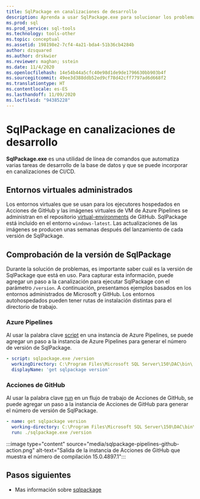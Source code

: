 ```yaml
---
title: SqlPackage en canalizaciones de desarrollo
description: Aprenda a usar SqlPackage.exe para solucionar los problemas de las canalizaciones de desarrollo de la base de datos mediante la comprobación del número de la compilación instalada.
ms.prod: sql
ms.prod_service: sql-tools
ms.technology: tools-other
ms.topic: conceptual
ms.assetid: 198198e2-7cf4-4a21-bda4-51b36cb4284b
author: dzsquared
ms.author: drskwier
ms.reviewer: maghan; sstein
ms.date: 11/4/2020
ms.openlocfilehash: 14e54b44a5cfc40e98d1de9de1796630bb903b4f
ms.sourcegitcommit: 49ee3d388ddb52ed9cf78d42cff7797ad6d668f2
ms.translationtype: HT
ms.contentlocale: es-ES
ms.lasthandoff: 11/09/2020
ms.locfileid: "94385228"
---
```

# <a name="sqlpackage-in-development-pipelines"></a>SqlPackage en canalizaciones de desarrollo

**SqlPackage.exe** es una utilidad de línea de comandos que automatiza varias tareas de desarrollo de la base de datos y que se puede incorporar en canalizaciones de CI/CD.

## <a name="managed-virtual-environments"></a>Entornos virtuales administrados

Los entornos virtuales que se usan para los ejecutores hospedados en Acciones de GitHub y las imágenes virtuales de VM de Azure Pipelines se administran en el repositorio [virtual-environments](https://github.com/actions/virtual-environments) de GitHub.  SqlPackage está incluido en el entorno `windows-latest`. Las actualizaciones de las imágenes se producen unas semanas después del lanzamiento de cada versión de SqlPackage.

## <a name="checking-the-sqlpackage-version"></a>Comprobación de la versión de SqlPackage

Durante la solución de problemas, es importante saber cuál es la versión de SqlPackage que está en uso.  Para capturar esta información, puede agregar un paso a la canalización para ejecutar SqlPackage con el parámetro `/version`.  A continuación, presentamos ejemplos basados en los entornos administrados de Microsoft y GitHub. Los entornos autohospedados pueden tener rutas de instalación distintas para el directorio de trabajo.

### <a name="azure-pipelines"></a>Azure Pipelines

Al usar la palabra clave [script](https://docs.microsoft.com/azure/devops/pipelines/yaml-schema#script) en una instancia de Azure Pipelines, se puede agregar un paso a la instancia de Azure Pipelines para generar el número de versión de SqlPackage.

```yaml
- script: sqlpackage.exe /version
  workingDirectory: C:\Program Files\Microsoft SQL Server\150\DAC\bin\
  displayName: 'get sqlpackage version'
```

### <a name="github-actions"></a>Acciones de GitHub

Al usar la palabra clave [run](https://docs.github.com/en/free-pro-team@latest/actions/reference/workflow-syntax-for-github-actions) en un flujo de trabajo de Acciones de GitHub, se puede agregar un paso a la instancia de Acciones de GitHub para generar el número de versión de SqlPackage.

```yaml
- name: get sqlpackage version
  working-directory: C:\Program Files\Microsoft SQL Server\150\DAC\bin\
  run: ./sqlpackage.exe /version
```

:::image type="content" source="media/sqlpackage-pipelines-github-action.png" alt-text="Salida de la instancia de Acciones de GitHub que muestra el número de compilación 15.0.4897.1":::

## <a name="next-steps"></a>Pasos siguientes

- Mas información sobre [sqlpackage](sqlpackage.md)
